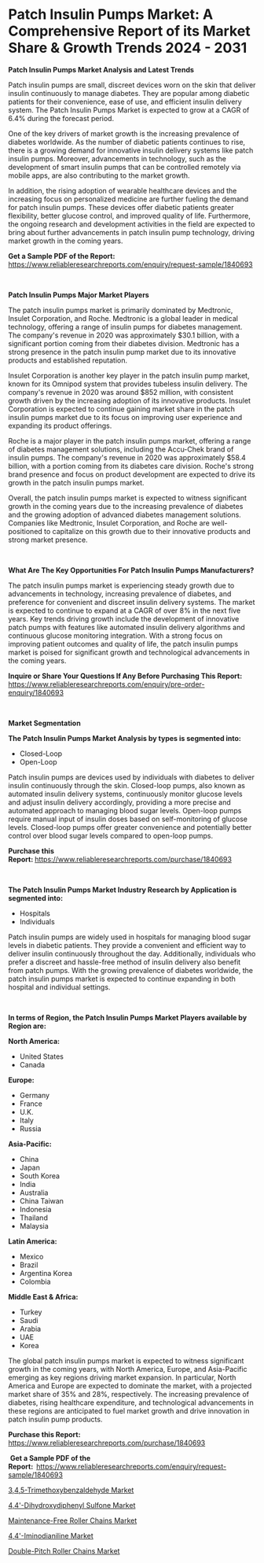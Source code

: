 <p><h1>Patch Insulin Pumps Market: A Comprehensive Report of its Market Share & Growth Trends 2024 - 2031</h1></p><p><strong>Patch Insulin Pumps Market Analysis and Latest Trends</strong></p>
<p><p>Patch insulin pumps are small, discreet devices worn on the skin that deliver insulin continuously to manage diabetes. They are popular among diabetic patients for their convenience, ease of use, and efficient insulin delivery system. The Patch Insulin Pumps Market is expected to grow at a CAGR of 6.4% during the forecast period.</p><p>One of the key drivers of market growth is the increasing prevalence of diabetes worldwide. As the number of diabetic patients continues to rise, there is a growing demand for innovative insulin delivery systems like patch insulin pumps. Moreover, advancements in technology, such as the development of smart insulin pumps that can be controlled remotely via mobile apps, are also contributing to the market growth.</p><p>In addition, the rising adoption of wearable healthcare devices and the increasing focus on personalized medicine are further fueling the demand for patch insulin pumps. These devices offer diabetic patients greater flexibility, better glucose control, and improved quality of life. Furthermore, the ongoing research and development activities in the field are expected to bring about further advancements in patch insulin pump technology, driving market growth in the coming years.</p></p>
<p><strong>Get a Sample PDF of the Report:&nbsp;</strong> <a href="https://www.reliableresearchreports.com/enquiry/request-sample/1840693">https://www.reliableresearchreports.com/enquiry/request-sample/1840693</a></p>
<p>&nbsp;</p>
<p><strong>Patch Insulin Pumps Major Market Players</strong></p>
<p><p>The patch insulin pumps market is primarily dominated by Medtronic, Insulet Corporation, and Roche. Medtronic is a global leader in medical technology, offering a range of insulin pumps for diabetes management. The company's revenue in 2020 was approximately $30.1 billion, with a significant portion coming from their diabetes division. Medtronic has a strong presence in the patch insulin pump market due to its innovative products and established reputation.</p><p>Insulet Corporation is another key player in the patch insulin pump market, known for its Omnipod system that provides tubeless insulin delivery. The company's revenue in 2020 was around $852 million, with consistent growth driven by the increasing adoption of its innovative products. Insulet Corporation is expected to continue gaining market share in the patch insulin pumps market due to its focus on improving user experience and expanding its product offerings.</p><p>Roche is a major player in the patch insulin pumps market, offering a range of diabetes management solutions, including the Accu-Chek brand of insulin pumps. The company's revenue in 2020 was approximately $58.4 billion, with a portion coming from its diabetes care division. Roche's strong brand presence and focus on product development are expected to drive its growth in the patch insulin pumps market.</p><p>Overall, the patch insulin pumps market is expected to witness significant growth in the coming years due to the increasing prevalence of diabetes and the growing adoption of advanced diabetes management solutions. Companies like Medtronic, Insulet Corporation, and Roche are well-positioned to capitalize on this growth due to their innovative products and strong market presence.</p></p>
<p>&nbsp;</p>
<p><strong>What Are The Key Opportunities For Patch Insulin Pumps Manufacturers?</strong></p>
<p><p>The patch insulin pumps market is experiencing steady growth due to advancements in technology, increasing prevalence of diabetes, and preference for convenient and discreet insulin delivery systems. The market is expected to continue to expand at a CAGR of over 8% in the next five years. Key trends driving growth include the development of innovative patch pumps with features like automated insulin delivery algorithms and continuous glucose monitoring integration. With a strong focus on improving patient outcomes and quality of life, the patch insulin pumps market is poised for significant growth and technological advancements in the coming years.</p></p>
<p><strong>Inquire or Share Your Questions If Any Before Purchasing This Report:</strong> <a href="https://www.reliableresearchreports.com/enquiry/pre-order-enquiry/1840693">https://www.reliableresearchreports.com/enquiry/pre-order-enquiry/1840693</a></p>
<p>&nbsp;</p>
<p><strong>Market Segmentation</strong></p>
<p><strong>The Patch Insulin Pumps Market Analysis by types is segmented into:</strong></p>
<p><ul><li>Closed-Loop</li><li>Open-Loop</li></ul></p>
<p><p>Patch insulin pumps are devices used by individuals with diabetes to deliver insulin continuously through the skin. Closed-loop pumps, also known as automated insulin delivery systems, continuously monitor glucose levels and adjust insulin delivery accordingly, providing a more precise and automated approach to managing blood sugar levels. Open-loop pumps require manual input of insulin doses based on self-monitoring of glucose levels. Closed-loop pumps offer greater convenience and potentially better control over blood sugar levels compared to open-loop pumps.</p></p>
<p><strong>Purchase this Report:&nbsp;</strong><a href="https://www.reliableresearchreports.com/purchase/1840693">https://www.reliableresearchreports.com/purchase/1840693</a></p>
<p>&nbsp;</p>
<p><strong>The Patch Insulin Pumps Market Industry Research by Application is segmented into:</strong></p>
<p><ul><li>Hospitals</li><li>Individuals</li></ul></p>
<p><p>Patch insulin pumps are widely used in hospitals for managing blood sugar levels in diabetic patients. They provide a convenient and efficient way to deliver insulin continuously throughout the day. Additionally, individuals who prefer a discreet and hassle-free method of insulin delivery also benefit from patch pumps. With the growing prevalence of diabetes worldwide, the patch insulin pumps market is expected to continue expanding in both hospital and individual settings.</p></p>
<p>&nbsp;</p>
<p><strong>In terms of Region, the Patch Insulin Pumps Market Players available by Region are:</strong></p>
<p>
    <p> <strong> North America: </strong>
        <ul>
            <li>United States</li>
            <li>Canada</li>
        </ul>
        </p> 
    <p> <strong> Europe: </strong>
        <ul>
            <li>Germany</li>
            <li>France</li>
            <li>U.K.</li>
            <li>Italy</li>
            <li>Russia</li>
        </ul>
        </p> 
    <p> <strong> Asia-Pacific: </strong>
        <ul>
            <li>China</li>
            <li>Japan</li>
            <li>South Korea</li>
            <li>India</li>
            <li>Australia</li>
            <li>China Taiwan</li>
            <li>Indonesia</li>
            <li>Thailand</li>
            <li>Malaysia</li>
        </ul>
        </p> 
    <p> <strong> Latin America: </strong>
        <ul>
            <li>Mexico</li>
            <li>Brazil</li>
            <li>Argentina Korea</li>
            <li>Colombia</li>
        </ul>
        </p> 
    <p> <strong> Middle East & Africa: </strong>
        <ul>
            <li>Turkey</li>
            <li>Saudi</li>
            <li>Arabia</li>
            <li>UAE</li>
            <li>Korea</li>
        </ul>
    </p>
    </p>
<p><p>The global patch insulin pumps market is expected to witness significant growth in the coming years, with North America, Europe, and Asia-Pacific emerging as key regions driving market expansion. In particular, North America and Europe are expected to dominate the market, with a projected market share of 35% and 28%, respectively. The increasing prevalence of diabetes, rising healthcare expenditure, and technological advancements in these regions are anticipated to fuel market growth and drive innovation in patch insulin pump products.</p></p>
<p><strong>Purchase this Report: </strong><a href="https://www.reliableresearchreports.com/purchase/1840693">https://www.reliableresearchreports.com/purchase/1840693</a></p>
<p>&nbsp;<strong>Get a Sample PDF of the Report:&nbsp;&nbsp;</strong><a href="https://www.reliableresearchreports.com/enquiry/request-sample/1840693">https://www.reliableresearchreports.com/enquiry/request-sample/1840693</a></p>
<p><strong></strong></p>
<p><p><a href="https://github.com/lbird53714/Market-Research-Report-List-3/blob/main/345-trimethoxybenzaldehyde-market.md">3,4,5-Trimethoxybenzaldehyde Market</a></p><p><a href="https://github.com/dringals/Market-Research-Report-List-3/blob/main/44-dihydroxydiphenyl-sulfone-market.md">4,4'-Dihydroxydiphenyl Sulfone Market</a></p><p><a href="https://issuu.com/reportprime-2/docs/maintenance-free-roller-chains-market-size-2030.pp">Maintenance-Free Roller Chains Market</a></p><p><a href="https://github.com/mharielmesa/Market-Research-Report-List-2/blob/main/44-iminodianiline-market.md">4,4'-Iminodianiline Market</a></p><p><a href="https://issuu.com/reportprime-2/docs/double-pitch-roller-chains-market-size-2030.pptx">Double-Pitch Roller Chains Market</a></p></p>